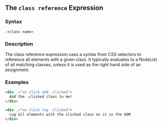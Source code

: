 
## The `class reference` Expression

### Syntax

`.<class name>`

### Description

The class reference expression uses a syntax from CSS selectors to reference all elements with a given class.  It typically
evaluates to a NodeList of all matching classes, unless it is used as the 
right hand side of an assignment.

### Examples

```html
<div _="on click add .clicked">
  Add the .clicked class to me!
</div>

<div _="on click log .clicked">
  Log all elements with the clicked class on it in the DOM
</div>
```
